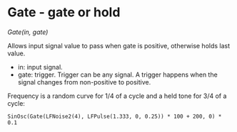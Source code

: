 # Gate - gate or hold

_Gate(in, gate)_

Allows input signal value to pass when gate is positive, otherwise holds last value.

- in: input signal.
- gate: trigger. Trigger can be any signal. A trigger happens when the signal changes from non-positive to positive.

Frequency is a random curve for 1/4 of a cycle and a held tone for 3/4 of a cycle:

	SinOsc(Gate(LFNoise2(4), LFPulse(1.333, 0, 0.25)) * 100 + 200, 0) * 0.1

